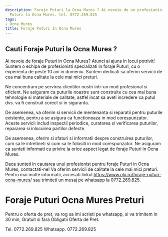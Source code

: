 ```yaml
---
description: Foraje Puturi la Ocna Mures ? Ai nevoie de un profesionist in Foraje
  Puturi la Ocna Mures. tel. 0772.269.825
tags:
- Ocna Mures
title: Foraje Puturi In Ocna Mures
---
```



## Cauti Foraje Puturi la Ocna Mures ?


Ai nevoie de foraje Puturi in Ocna Mures? Atunci ai ajuns in locul potrivit! Suntem o echipa de profesionisti specializati in foraje Puturi, cu o experienta de peste 10 ani in domeniu. Suntem dedicati sa oferim servicii de cea mai buna calitate la cele mai mici preturi.

Ne concentram pe servirea clientilor nostri intr-un mod profesional si eficient. Ne asiguram ca puturile noastre sunt construite cu cea mai buna tehnologie si materiale de calitate, astfel incat sa aveti incredere ca putul dvs. va fi construit corect si in siguranta.

De asemenea, va oferim si servicii de mentenanta si reparatii pentru puturile existente, pentru a se asigura ca functioneaza in mod corespunzator. Aceste servicii includ inspectii periodice, curatarea si verificarea puturilor, repararea si inlocuirea partilor defecte.

De asemenea, oferim si sfaturi si informatii despre construirea puturilor, cum sa le intretineti si cum sa le folositi in mod corespunzator. Ne asiguram ca sunteti informati cu privire la orice aspect legat de foraje Puturi in Ocna Mures.

Daca sunteti in cautarea unui profesionist pentru foraje Puturi in Ocna Mures, contactati-ne! Va oferim servicii de calitate la cele mai mici preturi. Pentru mai multe informatii, accesati linkul https://www.olx.ro/foraje-puturi-ocna-mures/ sau trimiteti un mesaj pe whatsapp la 0772.269.825.

# Foraje Puturi Ocna Mures Preturi
Pentru o oferta de pret, va rog sa imi scrieti pe whatsapp, si va trimitem in 30 min, Gratuit si fara Obligatii Oferta de Pret.

Tel. 0772.269.825
Whatsapp. 0772.269.825